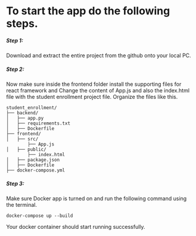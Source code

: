 # To start the app do the following steps.
##### Step 1: 
Download and extract the entire project from the github onto your local PC.

##### Step 2:
Now make sure inside the frontend folder install the supporting files for react framework and Change the content of App.js and also the index.html file with the student enrollment project file. 
Organize the files like this.

```
student_enrollment/
├── backend/
│   ├── app.py
│   ├── requirements.txt
│   ├── Dockerfile
├── frontend/
│   ├── src/
        ├── App.js
│   ├── public/
        ├── index.html
│   ├── package.json
│   ├── Dockerfile
├── docker-compose.yml
```
##### Step 3: 
Make sure Docker app is turned on and run the following command using the terminal.
```
docker-compose up --build
```

Your docker container should start running successfully.
